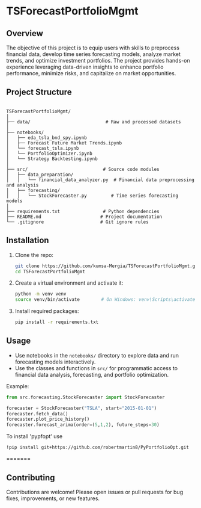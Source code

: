 # TSForecastPortfolioMgmt

## Overview

The objective of this project is to equip users with skills to preprocess financial data, develop time series forecasting models, analyze market trends, and optimize investment portfolios. The project provides hands-on experience leveraging data-driven insights to enhance portfolio performance, minimize risks, and capitalize on market opportunities.

## Project Structure

```

TSForecastPortfolioMgmt/
│
├── data/                            # Raw and processed datasets
│
├── notebooks/                       
│   ├── eda_tsla_bnd_spy.ipynb     
│   ├── Forecast Future Market Trends.ipynb
│   └── forecast_tsla.ipynb          
│   └── PortfolioOptimizer.ipynb
│   └── Strategy Backtesting.ipynb
│
├── src/                            # Source code modules
│   ├── data_preparation/
│   │   └── financial_data_analyzer.py  # Financial data preprocessing and analysis
│   ├── forecasting/
│   │   └── StockForecaster.py         # Time series forecasting models
│
├── requirements.txt                # Python dependencies
├── README.md                      # Project documentation
└── .gitignore                     # Git ignore rules

````

## Installation

1. Clone the repo:  
   ```bash
   git clone https://github.com/kumsa-Mergia/TSForecastPortfolioMgmt.git
   cd TSForecastPortfolioMgmt
   ````

2. Create a virtual environment and activate it:

   ```bash
   python -m venv venv
   source venv/bin/activate        # On Windows: venv\Scripts\activate
   ```

3. Install required packages:

   ```bash
   pip install -r requirements.txt
   ```

## Usage

* Use notebooks in the `notebooks/` directory to explore data and run forecasting models interactively.
* Use the classes and functions in `src/` for programmatic access to financial data analysis, forecasting, and portfolio optimization.

Example:

```python
from src.forecasting.StockForecaster import StockForecaster

forecaster = StockForecaster("TSLA", start="2015-01-01")
forecaster.fetch_data()
forecaster.plot_price_history()
forecaster.forecast_arima(order=(5,1,2), future_steps=30)
```


To install  'pypfopt' use
```
!pip install git+https://github.com/robertmartin8/PyPortfolioOpt.git
```
=======
## Contributing

Contributions are welcome! Please open issues or pull requests for bug fixes, improvements, or new features.

